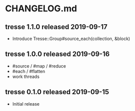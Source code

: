 
# CHANGELOG.md


## tresse 1.1.0  released 2019-09-17

* Introduce Tresse::Group#source_each(collection, &block)


## tresse 1.0.0  released 2019-09-16

* #source / #map / #reduce
* #each / #flatten
* work threads


## tresse 0.1.0  released 2019-09-15

* Initial release

